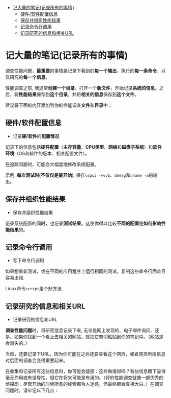 
<!-- @import "[TOC]" {cmd="toc" depthFrom=1 depthTo=6 orderedList=false} -->

<!-- code_chunk_output -->

- [记大量的笔记(记录所有的事情)](#记大量的笔记记录所有的事情)
  - [硬件/软件配置信息](#硬件软件配置信息)
  - [保存并组织性能结果](#保存并组织性能结果)
  - [记录命令行调用](#记录命令行调用)
  - [记录研究的信息和相关URL](#记录研究的信息和相关url)

<!-- /code_chunk_output -->

# 记大量的笔记(记录所有的事情)

调查性能问题，**最重要**的事情是记录下看到的**每一个输出**、执行的**每一条命令**，以及研究的**每一个信息**。

性能调查之前, 我通常**创建一个目录**，打开一个**新文件**，开始记录**系统的信息**。之后，将**性能结果**保存到**这个目录**，并将**相关的信息**保存到**这个文件**。

建议将下面的内容添加到你的性能调查**文件**和**目录**中：

## 硬件/软件配置信息

* 记录**硬/软件**的**配置情况** 

记录下的信息包括**硬件配置**（**主存容量**、**CPU类型**、**网络**和**磁盘子系统**）和**软件环境**（OS和软件的版本、相关配置文件）。

在追踪问题时，可能会大幅度地修改系统配置。

示例: **每次测试时(不仅仅是最开始**), 保存`lspci -vvvb`、`dmesg`和`uname -a`的输出。

## 保存并组织性能结果

* 保存并组织性能结果

记录系统配置的同时，也记录**测试结果**。这使你得以比较**不同的配置**是**如何影响性能结果**的。

## 记录命令行调用

* 写下命令行调用

如果想重新测试，或在不同的应用程序上运行相同的测试，复制这些命令行困难且容易出错.

Linux命令`script`是个好方法.

## 记录研究的信息和相关URL

* 记录研究的信息和URL

**调查性能问题**时，将研究信息记录下来, 无论是网上发现的、电子邮件询问、还是。如果你找到一个看上去相关的网站，就把它剪切粘贴到你的笔记中。（网站是会消失的。）

当然，还要记录下URL，因为你可能在之后还要查看这个网页，或者网页所指信息对后面的调查会变得重要起来。


在收集和记录所有这些信息时，你可能会疑惑：这样做值得吗？有些信息眼下显得毫无作用或有误导性，但它在将来可能是有用的。（好的性能调查就像一部优秀的侦探剧：尽管开始的时候所有的线索都令人迷惑，但最终都会真相大白。）在调查问题时，请牢记以下几点：


